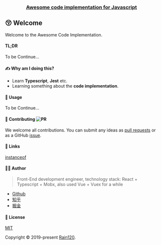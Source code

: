 <h3 align="center">
  <a href="https://github.com/Rain120/awesome-code-implementation">Awesome code implementation for Javascript</a>
</h3>

## 😚 Welcome

Welcome to the Awesome Code Implementation.

#### TL;DR

To be Continue...

#### ✍ Why am I doing this?

- Learn **Typescript**, **Jest** etc.
- Learning something about the **code implementation**.


#### 🔨 Usage

To be Continue...

#### 🤝 Contributing ![PR](https://img.shields.io/badge/PRs-Welcome-orange?style=flat-square&logo=appveyor)

We welcome all contributions. You can submit any ideas as [pull requests](https://github.com/Rain120/awesome-code-implementation/pulls) or as a GitHub [issue](https://github.com/Rain120/awesome-code-implementation/issues). 

#### 🔗 Links

[instanceof](src/instanceof/README.md)

#### 👨‍🏭 Author

> Front-End development engineer, technology stack: React + Typescript + Mobx, also used Vue + Vuex for a while

- [Github](https://github.com/Rain120)
- [知乎](https://www.zhihu.com/people/yan-yang-nian-hua-120/activities)
- [掘金](https://juejin.im/user/57c616496be3ff00584f54db)

#### 📝 License

[MIT](https://github.com/Rain120/awesome-code-implementation/blob/master/LICENSE)

Copyright © 2019-present [Rain120](https://github.com/Rain120).
